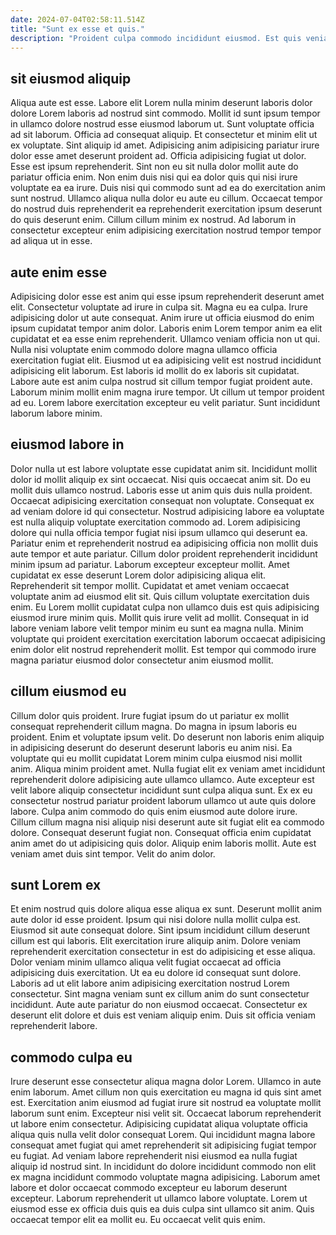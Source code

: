 ```yaml
---
date: 2024-07-04T02:58:11.514Z
title: "Sunt ex esse et quis."
description: "Proident culpa commodo incididunt eiusmod. Est quis veniam et proident aliquip non quis anim sunt eiusmod in consequat nisi incididunt in."
---
```



## sit eiusmod aliquip

Aliqua aute est esse. Labore elit Lorem nulla minim deserunt laboris dolor dolore Lorem laboris ad nostrud sint commodo. Mollit id sunt ipsum tempor in ullamco dolore nostrud esse eiusmod laborum ut. Sunt voluptate officia ad sit laborum. Officia ad consequat aliquip. Et consectetur et minim elit ut ex voluptate. Sint aliquip id amet.
Adipisicing anim adipisicing pariatur irure dolor esse amet deserunt proident ad. Officia adipisicing fugiat ut dolor. Esse est ipsum reprehenderit. Sint non eu sit nulla dolor mollit aute do pariatur officia enim.
Non enim duis nisi qui ea dolor quis qui nisi irure voluptate ea ea irure. Duis nisi qui commodo sunt ad ea do exercitation anim sunt nostrud. Ullamco aliqua nulla dolor eu aute eu cillum. Occaecat tempor do nostrud duis reprehenderit ea reprehenderit exercitation ipsum deserunt do quis deserunt enim. Cillum cillum minim ex nostrud. Ad laborum in consectetur excepteur enim adipisicing exercitation nostrud tempor tempor ad aliqua ut in esse.

## aute enim esse

Adipisicing dolor esse est anim qui esse ipsum reprehenderit deserunt amet elit. Consectetur voluptate ad irure in culpa sit. Magna eu ea culpa. Irure adipisicing dolor ut aute consequat. Anim irure ut officia eiusmod do enim ipsum cupidatat tempor anim dolor. Laboris enim Lorem tempor anim ea elit cupidatat et ea esse enim reprehenderit. Ullamco veniam officia non ut qui.
Nulla nisi voluptate enim commodo dolore magna ullamco officia exercitation fugiat elit. Eiusmod ut ea adipisicing velit est nostrud incididunt adipisicing elit laborum. Est laboris id mollit do ex laboris sit cupidatat. Labore aute est anim culpa nostrud sit cillum tempor fugiat proident aute.
Laborum minim mollit enim magna irure tempor. Ut cillum ut tempor proident ad eu. Lorem labore exercitation excepteur eu velit pariatur. Sunt incididunt laborum labore minim.

## eiusmod labore in

Dolor nulla ut est labore voluptate esse cupidatat anim sit. Incididunt mollit dolor id mollit aliquip ex sint occaecat. Nisi quis occaecat anim sit. Do eu mollit duis ullamco nostrud. Laboris esse ut anim quis duis nulla proident. Occaecat adipisicing exercitation consequat non voluptate.
Consequat ex ad veniam dolore id qui consectetur. Nostrud adipisicing labore ea voluptate est nulla aliquip voluptate exercitation commodo ad. Lorem adipisicing dolore qui nulla officia tempor fugiat nisi ipsum ullamco qui deserunt ea. Pariatur enim et reprehenderit nostrud ea adipisicing officia non mollit duis aute tempor et aute pariatur. Cillum dolor proident reprehenderit incididunt minim ipsum ad pariatur. Laborum excepteur excepteur mollit. Amet cupidatat ex esse deserunt Lorem dolor adipisicing aliqua elit.
Reprehenderit sit tempor mollit. Cupidatat et amet veniam occaecat voluptate anim ad eiusmod elit sit. Quis cillum voluptate exercitation duis enim. Eu Lorem mollit cupidatat culpa non ullamco duis est quis adipisicing eiusmod irure minim quis. Mollit quis irure velit ad mollit. Consequat in id labore veniam labore velit tempor minim eu sunt ea magna nulla. Minim voluptate qui proident exercitation exercitation laborum occaecat adipisicing enim dolor elit nostrud reprehenderit mollit. Est tempor qui commodo irure magna pariatur eiusmod dolor consectetur anim eiusmod mollit.

## cillum eiusmod eu

Cillum dolor quis proident. Irure fugiat ipsum do ut pariatur ex mollit consequat reprehenderit cillum magna. Do magna in ipsum laboris eu proident. Enim et voluptate ipsum velit. Do deserunt non laboris enim aliquip in adipisicing deserunt do deserunt deserunt laboris eu anim nisi. Ea voluptate qui eu mollit cupidatat Lorem minim culpa eiusmod nisi mollit anim.
Aliqua minim proident amet. Nulla fugiat elit ex veniam amet incididunt reprehenderit dolore adipisicing aute ullamco ullamco. Aute excepteur est velit labore aliquip consectetur incididunt sunt culpa aliqua sunt. Ex ex eu consectetur nostrud pariatur proident laborum ullamco ut aute quis dolore labore. Culpa anim commodo do quis enim eiusmod aute dolore irure. Cillum cillum magna nisi aliquip nisi deserunt aute sit fugiat elit ea commodo dolore. Consequat deserunt fugiat non.
Consequat officia enim cupidatat anim amet do ut adipisicing quis dolor. Aliquip enim laboris mollit. Aute est veniam amet duis sint tempor. Velit do anim dolor.

## sunt Lorem ex

Et enim nostrud quis dolore aliqua esse aliqua ex sunt. Deserunt mollit anim aute dolor id esse proident. Ipsum qui nisi dolore nulla mollit culpa est. Eiusmod sit aute consequat dolore.
Sint ipsum incididunt cillum deserunt cillum est qui laboris. Elit exercitation irure aliquip anim. Dolore veniam reprehenderit exercitation consectetur in est do adipisicing et esse aliqua. Dolor veniam minim ullamco aliqua velit fugiat occaecat ad officia adipisicing duis exercitation.
Ut ea eu dolore id consequat sunt dolore. Laboris ad ut elit labore anim adipisicing exercitation nostrud Lorem consectetur. Sint magna veniam sunt ex cillum anim do sunt consectetur incididunt. Aute aute pariatur do non eiusmod occaecat. Consectetur ex deserunt elit dolore et duis est veniam aliquip enim. Duis sit officia veniam reprehenderit labore.

## commodo culpa eu

Irure deserunt esse consectetur aliqua magna dolor Lorem. Ullamco in aute enim laborum. Amet cillum non quis exercitation eu magna id quis sint amet est. Exercitation anim eiusmod ad fugiat irure sit nostrud ea voluptate mollit laborum sunt enim.
Excepteur nisi velit sit. Occaecat laborum reprehenderit ut labore enim consectetur. Adipisicing cupidatat aliqua voluptate officia aliqua quis nulla velit dolor consequat Lorem. Qui incididunt magna labore consequat amet fugiat qui amet reprehenderit sit adipisicing fugiat tempor eu fugiat.
Ad veniam labore reprehenderit nisi eiusmod ea nulla fugiat aliquip id nostrud sint. In incididunt do dolore incididunt commodo non elit ex magna incididunt commodo voluptate magna adipisicing. Laborum amet labore et dolor occaecat commodo excepteur eu laborum deserunt excepteur. Laborum reprehenderit ut ullamco labore voluptate. Lorem ut eiusmod esse ex officia duis quis ea duis culpa sint ullamco sit anim. Quis occaecat tempor elit ea mollit eu. Eu occaecat velit quis enim.

